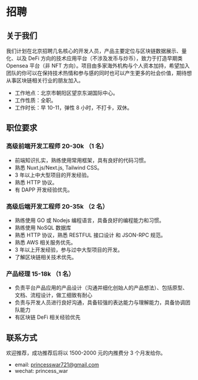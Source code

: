 # 招聘

## 关于我们

我们计划在北京招聘几名核心的开发人员，产品主要定位与区块链数据展示、量化、以及 DeFi 方向的技术应用平台（不涉及发币与炒币），致力于打造早期类 Opensea 平台（非 NFT 方向）。项目由多家海外机构与个人资本加持，希望加入团队的你可以在保持技术热情和参与感的同时也可以产生更多的社会价值，期待想从事区块链相关行业的朋友加入。

- 工作地点：北京市朝阳区望京东湖国际中心。
- 工作性质：全职。
- 工作时长：早 10-11，弹性 8 小时，不打卡，双休。

## 职位要求

### 高级前端开发工程师 20-30k （1 名）

- 前端知识扎实，熟练使用常用框架，具有良好的代码习惯。
- 熟悉 Nuxt.js/Next.js, Tailwind CSS。
- 3 年以上中大型项目的开发经验。
- 熟悉 HTTP 协议。
- 有 DAPP 开发经验优先。

### 高级后端开发工程师 20-35k （2 名）

- 熟练使用 GO 或 Nodejs 编程语言，具备良好的编程能力和习惯。
- 熟练使用 NoSQL 数据库
- 熟悉 HTTP 协议，熟悉 RESTFUL 接口设计 和 JSON-RPC 规范。
- 熟悉 AWS 相关服务优先。
- 3 年以上开发经验，参与过中大型项目的开发。
- 了解区块链相关技术优先。

### 产品经理 15-18k （1 名）

- 负责平台产品应用的产品设计（沟通并细化创始人的产品想法）、包括原型、文档、流程设计，做工细致有耐心
- 负责与开发人员进行良好沟通，具备较强的表达能力与理解能力，具备协调团队能力
- 有区块链 DeFi 相关经验优先

## 联系方式

欢迎推荐，成功推荐后将以 1500-2000 元的内推费分 3 个月发给你。

- email: <a href="mailto:princesswar721@gmail.com" target="_blank">princesswar721@gmail.com</a>
- wechat: princess_war
